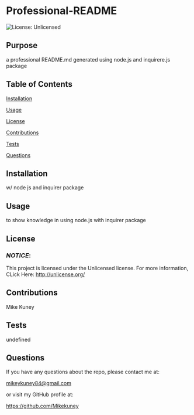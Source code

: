 # **Professional-README**

![License: Unlicensed](https://img.shields.io/badge/License-Unlicensed-blue.svg)

## **Purpose**
a professional README.md generated using node.js and inquirere.js package

## **Table of Contents**
<a href="#installation">Installation</a> 

<a href="#usage">Usage</a> 

<a href="userLicense">License</a> 

<a href="#contributions">Contributions</a> 

<a href="#tests">Tests</a> 

<a href="questions">Questions</a> 


## <h2 id="installation">**Installation**</h2>
w/ node js and inquirer package

## <h2 id="usage">**Usage**</h2>
to show knowledge in using node.js with inquirer package


## <h2 id="userLicense">**License**</h2>
### <em>NOTICE</em>:
This project is licensed under the Unlicensed license.
For more information, CLick Here:
http://unlicense.org/


## <h2 id="contributions">**Contributions**</h2>
Mike Kuney

## <h2 id="tests">**Tests**</h2>
undefined

## <h2 id="questions">**Questions**</h2>
If you have any questions about the repo, please contact me at: 

mikeykuney84@gmail.com 

or visit my GitHub profile at: 

https://github.com/Mikekuney
